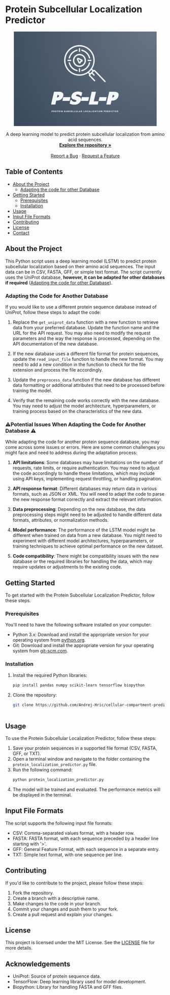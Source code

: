 # Protein Subcellular Localization Predictor

<p align="center">
  <img src="https://github.com/Andrej-Hric/cellular-compartment-predictor/blob/main/Logo/PSLP-logo_FREE_online.png"width="450">
</p>

<p align="center">
  A deep learning model to predict protein subcellular localization from amino acid sequences.
  <br />
  <a href="https://github.com/Andrej-Hric/cellular-compartment-predictor"><strong>Explore the repository »</strong></a>
  <br />
  <br />
  <a href="<URL_TO_ISSUES_PAGE>">Report a Bug</a>
  ·
  <a href="<URL_TO_FEATURE_REQUEST_PAGE>">Request a Feature</a>
</p>

## Table of Contents

- [About the Project](#about-the-project)
  - [Adapting the code for other Database](#Adapting-the-code-for-other-database)
- [Getting Started](#getting-started)
  - [Prerequisites](#prerequisites)
  - [Installation](#installation)
- [Usage](#usage)
- [Input File Formats](#input-file-formats)
- [Contributing](#contributing)
- [License](#license)
- [Contact](#contact)


## About the Project
This Python script uses a deep learning model (LSTM) to predict protein subcellular localization based on their amino acid sequences. The input data can be in CSV, FASTA, GFF, or simple text format. The script currently uses the UniProt database, **however, it can be adapted for other databases if required** ([Adapting the code for other Database](#adapting-the-code-for-another-database)).

### Adapting the Code for Another Database

If you would like to use a different protein sequence database instead of UniProt, follow these steps to adapt the code:

1. Replace the `get_uniprot_data` function with a new function to retrieve data from your preferred database. Update the function name and the URL for the API request. You may also need to modify the request parameters and the way the response is processed, depending on the API documentation of the new database.

2. If the new database uses a different file format for protein sequences, update the `read_input_file` function to handle the new format. You may need to add a new condition in the function to check for the file extension and process the file accordingly.

3. Update the `preprocess_data` function if the new database has different data formatting or additional attributes that need to be processed before training the model.

4. Verify that the remaining code works correctly with the new database. You may need to adjust the model architecture, hyperparameters, or training process based on the characteristics of the new data.


### ⚠️Potential Issues When Adapting the Code for Another Database ⚠️
While adapting the code for another protein sequence database, you may come across some issues or errors. Here are some common challenges you might face and need to address during the adaptation process:

  1. **API limitations**: Some databases may have limitations on the number of requests, rate limits, or require authentication. You may need to adjust the code accordingly to handle these limitations, which may include using API keys, implementing request throttling, or handling pagination.

  2. **API response format**: Different databases may return data in various formats, such as JSON or XML. You will need to adapt the code to parse the new response format correctly and extract the relevant information.

  3. **Data preprocessing**: Depending on the new database, the data preprocessing steps might need to be adjusted to handle different data formats, attributes, or normalization methods.

  4. **Model performance**: The performance of the LSTM model might be different when trained on data from a new database. You might need to experiment with different model architectures, hyperparameters, or training techniques to achieve optimal performance on the new dataset.

  5. **Code compatibility**: There might be compatibility issues with the new database or the required libraries for handling the data, which may require updates or adjustments to the existing code.
  


## Getting Started

To get started with the Protein Subcellular Localization Predictor, follow these steps.

### Prerequisites

You'll need to have the following software installed on your computer:

- Python 3.x: Download and install the appropriate version for your operating system from [python.org](https://www.python.org/downloads/).
- Git: Download and install the appropriate version for your operating system from [git-scm.com](https://git-scm.com/downloads).

### Installation

1. Install the required Python libraries:
    ```sh
    pip install pandas numpy scikit-learn tensorflow biopython
2. Clone the repository:
    ```sh
    git clone https://github.com/Andrej-Hric/cellular-compartment-predictor.git
  

## Usage

To use the Protein Subcellular Localization Predictor, follow these steps:

1. Save your protein sequences in a supported file format (CSV, FASTA, GFF, or TXT).
2. Open a terminal window and navigate to the folder containing the `protein_localization_predictor.py` file.
3. Run the following command:
    ```sh
    python protein_localization_predictor.py
4. The model will be trained and evaluated. The performance metrics will be displayed in the terminal.

## Input File Formats

The script supports the following input file formats:

- CSV: Comma-separated values format, with a header row.
- FASTA: FASTA format, with each sequence preceded by a header line starting with '>'.
- GFF: General Feature Format, with each sequence in a separate entry.
- TXT: Simple text format, with one sequence per line.

## Contributing

If you'd like to contribute to the project, please follow these steps:

1. Fork the repository.
2. Create a branch with a descriptive name.
3. Make changes to the code in your branch.
4. Commit your changes and push them to your fork.
5. Create a pull request and explain your changes.

## License

This project is licensed under the MIT License. See the [LICENSE](LICENSE) file for more details.

## Acknowledgements

- UniProt: Source of protein sequence data.
- TensorFlow: Deep learning library used for model development.
- Biopython: Library for handling FASTA and GFF files.



       




